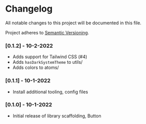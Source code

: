 # Changelog

All notable changes to this project will be documented in this file.

Project adheres to [Semantic Versioning](https://semver.org/spec/v2.0.0.html).


### [0.1.2] - 10-2-2022
- Adds support for Tailwind CSS (#4)
- Adds `hasDarkSystemTheme` to utils/
- Adds colors to atoms/

### [0.1.1] - 10-1-2022
- Install additional tooling, config files

### [0.1.0] - 10-1-2022
- Initial release of library scaffolding, Button